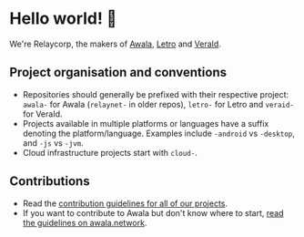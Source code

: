 # Hello world! 👋

We're Relaycorp, the makers of [Awala](https://awala.network), [Letro](https://letro.app/en/) and [VeraId](https://vera.domains/).

## Project organisation and conventions

- Repositories should generally be prefixed with their respective project: `awala-` for Awala (`relaynet-` in older repos), `letro-` for Letro and `veraid-` for VeraId.
- Projects available in multiple platforms or languages have a suffix denoting the platform/language. Examples include `-android` vs `-desktop`, and `-js` vs `-jvm`.
- Cloud infrastructure projects start with `cloud-`.

## Contributions

- Read the [contribution guidelines for all of our projects](https://github.com/relaycorp/.github/blob/master/CONTRIBUTING.md).
- If you want to contribute to Awala but don't know where to start, [read the guidelines on awala.network](https://awala.network/contributions/).
